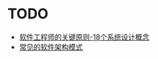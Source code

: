 # TODO

- [软件工程师的关键原则-18个系统设计概念](https://blog.csdn.net/weixin_37604985/article/details/134002497?spm=1001.2014.3001.5502)
- [常见的软件架构模式](https://zhuanlan.zhihu.com/p/354360734)

